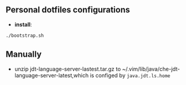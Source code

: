 Personal dotfiles configurations
--------------------------------
- **install**:
```bash
./bootstrap.sh
```

Manually
----------
- unzip jdt-language-server-lastest.tar.gz to ~/.vim/lib/java/che-jdt-language-server-latest,which is configed by `java.jdt.ls.home`

